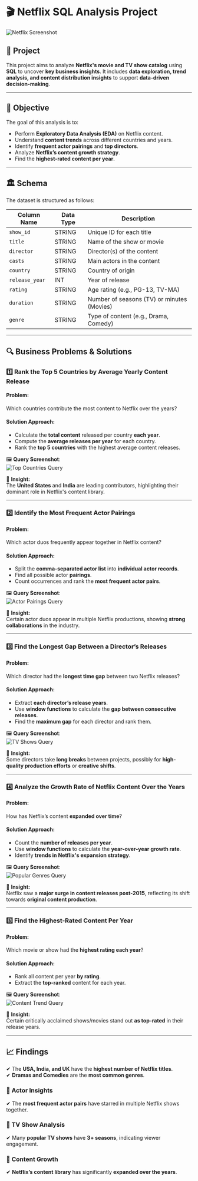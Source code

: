 # 🎬 Netflix SQL Analysis Project  
![Netflix Screenshot](https://github.com/dr-vishakha-gupta/portfolio/blob/main/Netflix-EDA-SQL/NetflixLogo.webp)   

## 📌 Project  
This project aims to analyze **Netflix's movie and TV show catalog** using **SQL** to uncover **key business insights**. It includes **data exploration, trend analysis, and content distribution insights** to support **data-driven decision-making**.  

---

## 🎯 Objective  
The goal of this analysis is to:  
- Perform **Exploratory Data Analysis (EDA)** on Netflix content.
- Understand **content trends** across different countries and years.  
- Identify **frequent actor pairings** and **top directors**.  
- Analyze **Netflix’s content growth strategy**.  
- Find the **highest-rated content per year**.  

---

## 🏛 Schema  
The dataset is structured as follows:  

| Column Name   | Data Type  | Description |
|--------------|-----------|-------------|
| `show_id`    | STRING    | Unique ID for each title |
| `title`      | STRING    | Name of the show or movie |
| `director`   | STRING    | Director(s) of the content |
| `casts`      | STRING    | Main actors in the content |
| `country`    | STRING    | Country of origin |
| `release_year` | INT      | Year of release |
| `rating`     | STRING    | Age rating (e.g., PG-13, TV-MA) |
| `duration`   | STRING    | Number of seasons (TV) or minutes (Movies) |
| `genre`      | STRING    | Type of content (e.g., Drama, Comedy) |

---

## 🔍 Business Problems & Solutions  

### **1️⃣ Rank the Top 5 Countries by Average Yearly Content Release**  
#### **Problem:**  
Which countries contribute the most content to Netflix over the years?  

#### **Solution Approach:**  
- Calculate the **total content** released per country **each year**.  
- Compute the **average releases per year** for each country.  
- Rank the **top 5 countries** with the highest average content releases.  

🖼 **Query Screenshot**:  
![Top Countries Query](https://github.com/dr-vishakha-gupta/portfolio/blob/main/Netflix-EDA-SQL/Top5Countries.png)  
 
📌 **Insight:**  
The **United States** and **India** are leading contributors, highlighting their dominant role in Netflix's content library.  

---

### **2️⃣ Identify the Most Frequent Actor Pairings**  
#### **Problem:**  
Which actor duos frequently appear together in Netflix content?  

#### **Solution Approach:**  
- Split the **comma-separated actor list** into **individual actor records**.  
- Find all possible actor **pairings**.  
- Count occurrences and rank the **most frequent actor pairs**.  

🖼 **Query Screenshot**:  
![Actor Pairings Query](https://github.com/dr-vishakha-gupta/portfolio/blob/main/Netflix-EDA-SQL/MostFrequentActorPair.png)  

📌 **Insight:**  
Certain actor duos appear in multiple Netflix productions, showing **strong collaborations** in the industry.  

---

### **3️⃣ Find the Longest Gap Between a Director’s Releases**  
#### **Problem:**  
Which director had the **longest time gap** between two Netflix releases?  

#### **Solution Approach:**  
- Extract **each director’s release years**.  
- Use **window functions** to calculate the **gap between consecutive releases**.  
- Find the **maximum gap** for each director and rank them.  

🖼 **Query Screenshot**:  
![TV Shows Query](https://github.com/dr-vishakha-gupta/portfolio/blob/main/Netflix-EDA-SQL/DirectorRelease.png)  

📌 **Insight:**  
Some directors take **long breaks** between projects, possibly for **high-quality production efforts** or **creative shifts**.   

---

### **4️⃣ Analyze the Growth Rate of Netflix Content Over the Years**  
#### **Problem:**  
How has Netflix’s content **expanded over time**?  

#### **Solution Approach:**  
- Count the **number of releases per year**.  
- Use **window functions** to calculate the **year-over-year growth rate**.  
- Identify **trends in Netflix's expansion strategy**.  

🖼 **Query Screenshot**:  
![Popular Genres Query](https://github.com/dr-vishakha-gupta/portfolio/blob/main/Netflix-EDA-SQL/GrowthRateNetflix.png)  

📌 **Insight:**  
Netflix saw a **major surge in content releases post-2015**, reflecting its shift towards **original content production**.  

---

### **5️⃣ Find the Highest-Rated Content Per Year**  
#### **Problem:**  
Which movie or show had the **highest rating each year**?  

#### **Solution Approach:**  
- Rank all content per year **by rating**.  
- Extract the **top-ranked** content for each year.  

🖼 **Query Screenshot**:  
![Content Trend Query](https://github.com/dr-vishakha-gupta/portfolio/blob/main/Netflix-EDA-SQL/HighestRatedContent.png)  

📌 **Insight:**  
Certain critically acclaimed shows/movies stand out **as top-rated** in their release years.  

---

## 📈 Findings  

✔ The **USA, India, and UK** have the **highest number of Netflix titles**.  
✔ **Dramas and Comedies** are the **most common genres**.  

### 🔹 **Actor Insights**  
✔ The **most frequent actor pairs** have starred in multiple Netflix shows together.  

### 🔹 **TV Show Analysis**  
✔ Many **popular TV shows** have **3+ seasons**, indicating viewer engagement.  

### 🔹 **Content Growth**  
✔ **Netflix’s content library** has significantly **expanded over the years**.  
